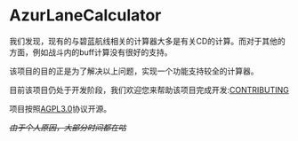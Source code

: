 # AzurLaneCalculator

我们发现，现有的与碧蓝航线相关的计算器大多是有关CD的计算。而对于其他的方面，例如战斗内的buff计算没有很好的支持。

该项目的目的正是为了解决以上问题，实现一个功能支持较全的计算器。

目前该项目仍处于开发阶段，我们欢迎您来帮助该项目完成开发:[CONTRIBUTING](./CONTRIBUTING.md)

项目按照[AGPL3.0](https://www.gnu.org/licenses/agpl-3.0.txt)协议开源。

<s><i>由于个人原因，大部分时间都在咕</i></s>
